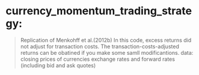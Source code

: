 # currency_momentum_trading_strategy:
> Replication of Menkohff et al.(2012b)
> In this code, excess returns did not adjust for transaction costs. The transaction-costs-adjusted returns can be obatined if you make some samll modificantions. 
> data: closing prices of currencies exchange rates and forward rates (including bid and ask quotes)
